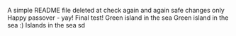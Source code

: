 A simple README file
deleted at
check again
and again
safe changes only
Happy passover - yay!
Final test!
Green island in the sea
Green island in the sea :)
Islands in the sea
sd
